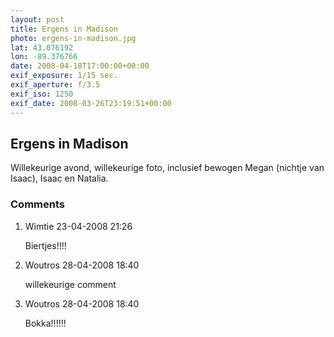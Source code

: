 ```yaml
---
layout: post
title: Ergens in Madison
photo: ergens-in-madison.jpg
lat: 43.076192
lon: -89.376766
date: 2008-04-18T17:00:00+00:00
exif_exposure: 1/15 sec.
exif_aperture: f/3.5
exif_iso: 1250
exif_date: 2008-03-26T23:19:51+00:00
---
```


## Ergens in Madison

<p>Willekeurige avond, willekeurige foto, inclusief bewogen Megan (nichtje van Isaac), Isaac en Natalia.</p>

<h3>Comments</h3>
<ol id="comments">
  <li>
    <span class="name">Wimtie</span>
    <span class="date">23-04-2008 21:26</span>
    <p>Biertjes!!!!</p>
  </li>
  <li>
    <span class="name">Woutros</span>
    <span class="date">28-04-2008 18:40</span>
    <p>willekeurige comment</p>
  </li>
  <li>
    <span class="name">Woutros</span>
    <span class="date">28-04-2008 18:40</span>
    <p>Bokka!!!!!!</p>
  </li>
</ol>
